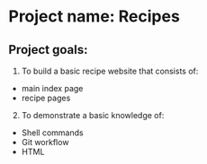 # Project name: Recipes
## Project goals:
1. To build a basic recipe website that consists of:
- main index page
- recipe pages
2. To demonstrate a basic knowledge of:
- Shell commands
- Git workflow
- HTML
